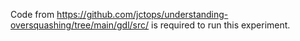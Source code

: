 Code from <https://github.com/jctops/understanding-oversquashing/tree/main/gdl/src/> is required to run this experiment.
